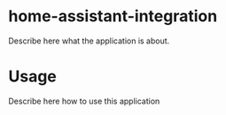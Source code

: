 home-assistant-integration
==========================

Describe here what the application is about.

Usage
=====

Describe here how to use this application
